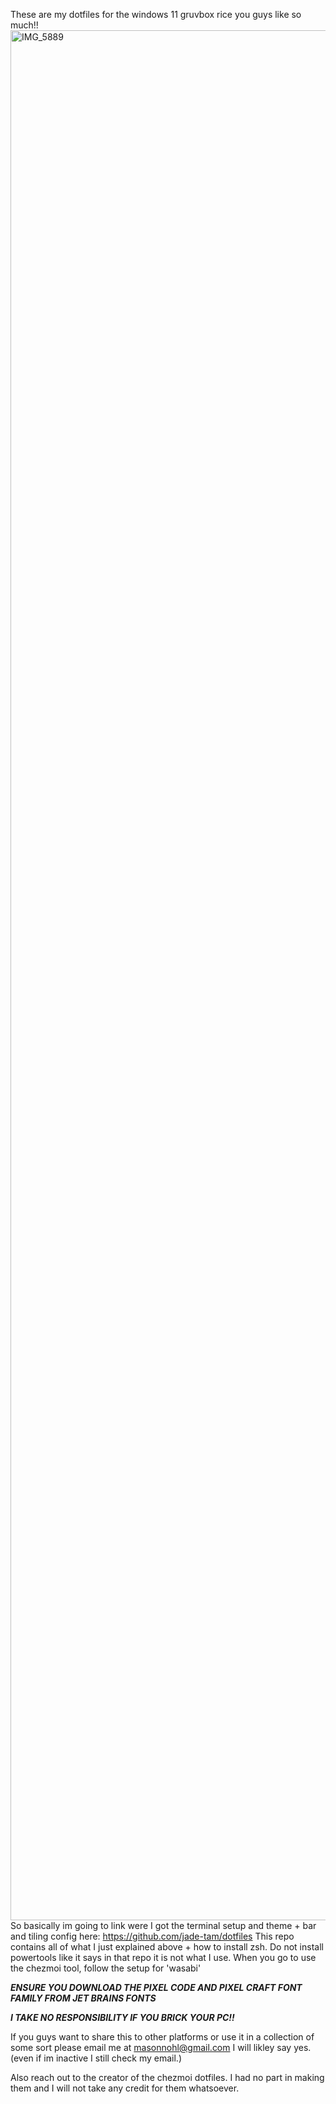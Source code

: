 These are my dotfiles for the windows 11 gruvbox rice you guys like so much!!
<img width="4032" height="3024" alt="IMG_5889" src="https://github.com/user-attachments/assets/7facb3a4-4b1e-4f08-a286-9f8a9c9d4d90" />
So basically im going to link were I got the terminal setup and theme + bar and tiling config here:
https://github.com/jade-tam/dotfiles
This repo contains all of what I just explained above + how to install zsh.
Do not install powertools like it says in that repo it is not what I use.
When you go to use the chezmoi tool, follow the setup for 'wasabi'

***ENSURE YOU DOWNLOAD THE PIXEL CODE AND PIXEL CRAFT FONT FAMILY FROM JET BRAINS FONTS***

***I TAKE NO RESPONSIBILITY IF YOU BRICK YOUR PC!!***




If you guys want to share this to other platforms or use it in a collection of some sort please email me at masonnohl@gmail.com I will likley say yes. (even if im inactive I still check my email.)

Also reach out to the creator of the chezmoi dotfiles. I had no part in making them and I will not take any credit for them whatsoever.
